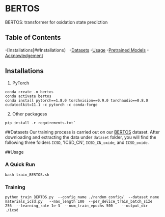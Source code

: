 # BERTOS
BERTOS: transformer for oxidation state prediction

## Table of Contents
-[Installations]##Installations）
-[Datasets](##Datasets)
-[Usage](##Usage)
-[Pretrained Models](##Pretrained-Models)
-[Acknowledgement](##Acknowledgement)

## Installations
1. PyTorch 
```
conda create -n bertos
conda activate bertos
conda install pytorch==1.8.0 torchvision==0.9.0 torchaudio==0.8.0 cudatoolkit=11.1 -c pytorch -c conda-forge
```
2. Other packagess
```
pip install -r requirements.txt`
```

##Datasets
Our training process is carried out on our [BERTOS](https://figshare.com/account/projects/153468/articles/21554817) dataset. After downloading and extracting the data under `dataset` folder, you will find the following three folders `ICSD`, 'ICSD_CN', `ICSD_CN_oxide`, and `ICSD_oxide`.

##Usage
### A Quick Run
`bash train_BERTOS.sh`

### Training
`python train_BERTOS.py  --config_name ./random_config/  --dataset_name materials_icsd.py   --max_length 100  --per_device_train_batch_size 256  --learning_rate 1e-3  --num_train_epochs 500    --output_dir ./icsd`

